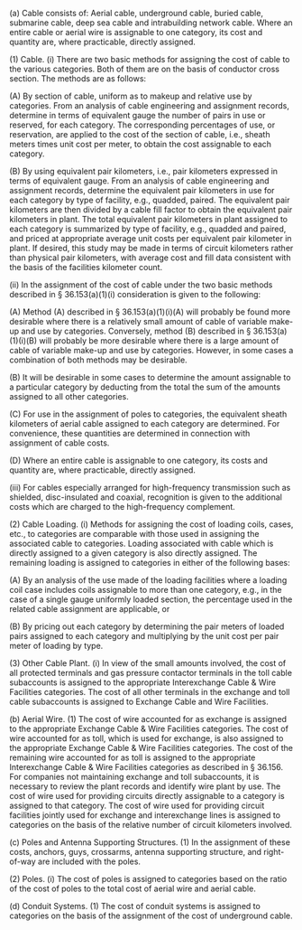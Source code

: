 (a) Cable consists of: Aerial cable, underground cable, buried cable, submarine cable, deep sea cable and intrabuilding network cable. Where an entire cable or aerial wire is assignable to one category, its cost and quantity are, where practicable, directly assigned.

(1) Cable. (i) There are two basic methods for assigning the cost of cable to the various categories. Both of them are on the basis of conductor cross section. The methods are as follows:

(A) By section of cable, uniform as to makeup and relative use by categories. From an analysis of cable engineering and assignment records, determine in terms of equivalent gauge the number of pairs in use or reserved, for each category. The corresponding percentages of use, or reservation, are applied to the cost of the section of cable, i.e., sheath meters times unit cost per meter, to obtain the cost assignable to each category.

(B) By using equivalent pair kilometers, i.e., pair kilometers expressed in terms of equivalent gauge. From an analysis of cable engineering and assignment records, determine the equivalent pair kilometers in use for each category by type of facility, e.g., quadded, paired. The equivalent pair kilometers are then divided by a cable fill factor to obtain the equivalent pair kilometers in plant. The total equivalent pair kilometers in plant assigned to each category is summarized by type of facility, e.g., quadded and paired, and priced at appropriate average unit costs per equivalent pair kilometer in plant. If desired, this study may be made in terms of circuit kilometers rather than physical pair kilometers, with average cost and fill data consistent with the basis of the facilities kilometer count.

(ii) In the assignment of the cost of cable under the two basic methods described in § 36.153(a)(1)(i) consideration is given to the following:

(A) Method (A) described in § 36.153(a)(1)(i)(A) will probably be found more desirable where there is a relatively small amount of cable of variable make-up and use by categories. Conversely, method (B) described in § 36.153(a)(1)(i)(B) will probably be more desirable where there is a large amount of cable of variable make-up and use by categories. However, in some cases a combination of both methods may be desirable.

(B) It will be desirable in some cases to determine the amount assignable to a particular category by deducting from the total the sum of the amounts assigned to all other categories.

(C) For use in the assignment of poles to categories, the equivalent sheath kilometers of aerial cable assigned to each category are determined. For convenience, these quantities are determined in connection with assignment of cable costs.

(D) Where an entire cable is assignable to one category, its costs and quantity are, where practicable, directly assigned.

(iii) For cables especially arranged for high-frequency transmission such as shielded, disc-insulated and coaxial, recognition is given to the additional costs which are charged to the high-frequency complement.

(2) Cable Loading. (i) Methods for assigning the cost of loading coils, cases, etc., to categories are comparable with those used in assigning the associated cable to categories. Loading associated with cable which is directly assigned to a given category is also directly assigned. The remaining loading is assigned to categories in either of the following bases:

(A) By an analysis of the use made of the loading facilities where a loading coil case includes coils assignable to more than one category, e.g., in the case of a single gauge uniformly loaded section, the percentage used in the related cable assignment are applicable, or

(B) By pricing out each category by determining the pair meters of loaded pairs assigned to each category and multiplying by the unit cost per pair meter of loading by type.

(3) Other Cable Plant. (i) In view of the small amounts involved, the cost of all protected terminals and gas pressure contactor terminals in the toll cable subaccounts is assigned to the appropriate Interexchange Cable & Wire Facilities categories. The cost of all other terminals in the exchange and toll cable subaccounts is assigned to Exchange Cable and Wire Facilities.

(b) Aerial Wire. (1) The cost of wire accounted for as exchange is assigned to the appropriate Exchange Cable & Wire Facilities categories. The cost of wire accounted for as toll, which is used for exchange, is also assigned to the appropriate Exchange Cable & Wire Facilities categories. The cost of the remaining wire accounted for as toll is assigned to the appropriate Interexchange Cable & Wire Facilities categories as described in § 36.156. For companies not maintaining exchange and toll subaccounts, it is necessary to review the plant records and identify wire plant by use. The cost of wire used for providing circuits directly assignable to a category is assigned to that category. The cost of wire used for providing circuit facilities jointly used for exchange and interexchange lines is assigned to categories on the basis of the relative number of circuit kilometers involved.

(c) Poles and Antenna Supporting Structures. (1) In the assignment of these costs, anchors, guys, crossarms, antenna supporting structure, and right-of-way are included with the poles.

(2) Poles. (i) The cost of poles is assigned to categories based on the ratio of the cost of poles to the total cost of aerial wire and aerial cable.
                

(d) Conduit Systems. (1) The cost of conduit systems is assigned to categories on the basis of the assignment of the cost of underground cable.

